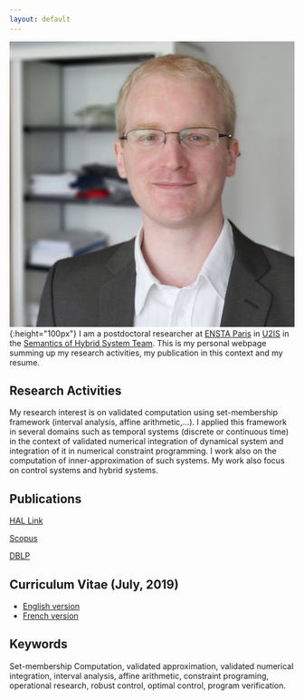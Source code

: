 ```yaml
---
layout: default
---
```

![](photo.jpg){:height="100px"}
I am a postdoctoral researcher at [ENSTA Paris](https://www.ensta-paristech.fr/en) in [U2IS](http://u2is.ensta-paristech.fr/) in the [Semantics of Hybrid System Team](http://perso.ensta-paristech.fr/~chapoutot/ssh-website/).
This is my personal webpage summing up my research activities, my publication in this context and my resume.

## Research Activities

My research interest is on validated computation using set-membership framework (interval analysis, affine arithmetic,...).
I applied this framework in several domains such as temporal systems (discrete or continuous time) in the context of validated numerical integration of dynamical system and integration of it in numerical constraint programming.
I work also on the computation of inner-approximation of such systems.
My work also focus on control systems and hybrid systems.

## Publications

[HAL Link](http://haltools.archives-ouvertes.fr/Public/afficheRequetePubli.php?auteur_exp=Olivier,Mullier&CB_auteur=oui&CB_titre=oui&CB_article=oui&langue=Francais&tri_exp=annee_publi&tri_exp2=typdoc&tri_exp3=date_publi&ordre_aff=TA&Fen=Aff&css=../css/VisuRubriqueEncadre.css)

[Scopus](https://www.scopus.com/authid/detail.uri?authorId=36615719500)

[DBLP](https://dblp.uni-trier.de/pers/hd/m/Mullier:Olivier)

## Curriculum Vitae (July, 2019)
 - [English version](mon_cv_en.pdf)
 - [French version](mon_cv.pdf) 

## Keywords

Set-membership Computation, validated approximation, validated numerical integration, interval analysis, affine arithmetic, constraint programing, operational research, robust control, optimal control, program verification.



